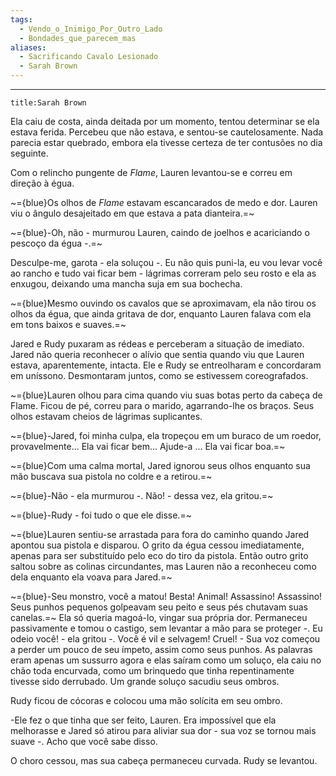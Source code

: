 ```yaml
---
tags:
  - Vendo_o_Inimigo_Por_Outro_Lado
  - Bondades_que_parecem_mas
aliases:
  - Sacrificando Cavalo Lesionado
  - Sarah Brown
---
```

---

```ad-abstract 
title:Sarah Brown
```

Ela caiu de costa, ainda deitada por um momento, tentou determinar se ela estava ferida. Percebeu que não estava, e sentou-se cautelosamente. Nada parecia estar quebrado, embora ela tivesse certeza de ter contusões no dia seguinte.

Com o relincho pungente de _Flame_, Lauren levantou-se e correu em direção à égua.

~={blue}Os olhos de *Flame* estavam escancarados de medo e dor. Lauren viu o ângulo desajeitado em que estava a pata dianteira.=~

~={blue}-Oh, não - murmurou Lauren, caindo de joelhos e acariciando o pescoço da égua -.=~

Desculpe-me, garota - ela soluçou -. Eu não quis puni-la, eu vou levar você ao rancho e tudo vai ficar bem - lágrimas correram pelo seu rosto e ela as enxugou, deixando uma mancha suja em sua bochecha.

~={blue}Mesmo ouvindo os cavalos que se aproximavam, ela não tirou os olhos da égua, que ainda gritava de dor, enquanto Lauren falava com ela em tons baixos e suaves.=~

Jared e Rudy puxaram as rédeas e perceberam a situação de imediato. Jared não queria reconhecer o alívio que sentia quando viu que Lauren estava, aparentemente, intacta. Ele e Rudy se entreolharam e concordaram em uníssono. Desmontaram juntos, como se estivessem coreografados.

~={blue}Lauren olhou para cima quando viu suas botas perto da cabeça de Flame. Ficou de pé, correu para o marido, agarrando-lhe os braços. Seus olhos estavam cheios de lágrimas suplicantes.

~={blue}-Jared, foi minha culpa, ela tropeçou em um buraco de um roedor, provavelmente... Ela vai ficar bem... Ajude-a ... Ela vai ficar boa.=~

~={blue}Com uma calma mortal, Jared ignorou seus olhos enquanto sua mão buscava sua pistola no coldre e a retirou.=~

~={blue}-Não - ela murmurou -. Não! - dessa vez, ela gritou.=~

~={blue}-Rudy - foi tudo o que ele disse.=~

~={blue}Lauren sentiu-se arrastada para fora do caminho quando Jared apontou sua pistola e disparou. O grito da égua cessou imediatamente, apenas para ser substituído pelo eco do tiro da pistola. Então outro grito saltou sobre as colinas circundantes, mas Lauren não a reconheceu como dela enquanto ela voava para Jared.=~

~={blue}-Seu monstro, você a matou! Besta! Animal! Assassino! Assassino! Seus punhos pequenos golpeavam seu peito e seus pés chutavam suas canelas.=~ Ela só queria magoá-lo, vingar sua própria dor. Permaneceu passivamente e tomou o castigo, sem levantar a mão para se proteger -. Eu odeio você! - ela gritou -. Você é vil e selvagem! Cruel! - Sua voz começou a perder um pouco de seu ímpeto, assim como seus punhos. As palavras eram apenas um sussurro agora e elas saíram como um soluço, ela caiu no chão toda encurvada, como um brinquedo que tinha repentinamente tivesse sido derrubado. Um grande soluço sacudiu seus ombros.

Rudy ficou de cócoras e colocou uma mão solícita em seu ombro.

-Ele fez o que tinha que ser feito, Lauren. Era impossível que ela melhorasse e Jared só atirou para aliviar sua dor - sua voz se tornou mais suave -. Acho que você sabe disso.

O choro cessou, mas sua cabeça permaneceu curvada. Rudy se levantou.